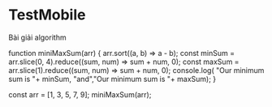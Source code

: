 # TestMobile

Bài giải algorithm

function miniMaxSum(arr) {
  arr.sort((a, b) => a - b);
  const minSum = arr.slice(0, 4).reduce((sum, num) => sum + num, 0);
  const maxSum = arr.slice(1).reduce((sum, num) => sum + num, 0);
  console.log( "Our minimum sum is "+ minSum, "and","Our minimum sum is "+ maxSum);
}

const arr = [1, 3, 5, 7, 9];
miniMaxSum(arr); 


